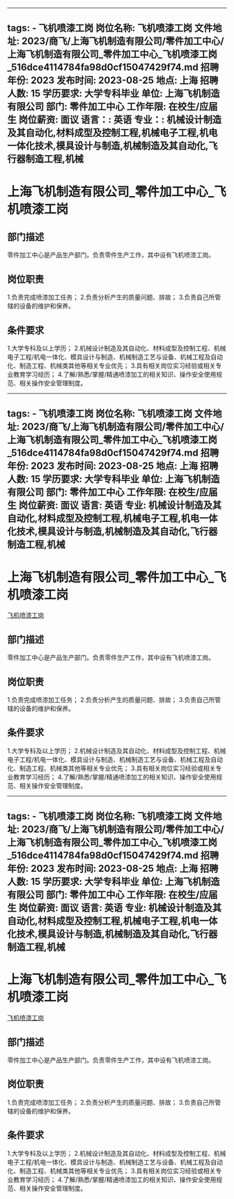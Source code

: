 
---
tags:
    - 飞机喷漆工岗
岗位名称: 飞机喷漆工岗
文件地址: 2023/商飞/上海飞机制造有限公司/零件加工中心/上海飞机制造有限公司_零件加工中心_飞机喷漆工岗_516dce4114784fa98d0cf15047429f74.md
招聘年份: 2023
发布时间: 2023-08-25
地点: 上海
招聘人数: 15
学历要求: 大学专科毕业
单位: 上海飞机制造有限公司
部门: 零件加工中心
工作年限: 在校生/应届生
岗位薪资: 面议
语言：: 英语
专业：: 机械设计制造及其自动化,材料成型及控制工程,机械电子工程,机电一体化技术,模具设计与制造,机械制造及其自动化,飞行器制造工程,机械
---

# 上海飞机制造有限公司_零件加工中心_飞机喷漆工岗

## 部门描述

零件加工中心是产品生产部门。负责零件生产工作，其中设有飞机喷漆工岗。

## 岗位职责

1.负责完成喷漆加工任务；
 2.负责分析产生的质量问题、排故；
 3.负责自己所管辖的设备的维护和保养。

 ## 条件要求

1.大学专科及以上学历；
 2.机械设计制造及其自动化、材料成型及控制工程、机械电子工程/机电一体化、模具设计与制造、机械制造工艺与设备、机械工程及自动化、制造工程、机械类其他等相关专业优先；
 3.具有相关岗位实习经验或相关专业教育学习经历；
 4.了解/熟悉/掌握/精通喷漆加工的相关知识、操作安全使用规范、相关操作安全管理制度。

---
tags:
    - 飞机喷漆工岗
岗位名称: 飞机喷漆工岗
文件地址: 2023/商飞/上海飞机制造有限公司/零件加工中心/上海飞机制造有限公司_零件加工中心_飞机喷漆工岗_516dce4114784fa98d0cf15047429f74.md
招聘年份: 2023
发布时间: 2023-08-25
地点: 上海
招聘人数: 15
学历要求: 大学专科毕业
单位: 上海飞机制造有限公司
部门: 零件加工中心
工作年限: 在校生/应届生
岗位薪资: 面议
语言: 英语
专业: 机械设计制造及其自动化,材料成型及控制工程,机械电子工程,机电一体化技术,模具设计与制造,机械制造及其自动化,飞行器制造工程,机械
---

# 上海飞机制造有限公司_零件加工中心_飞机喷漆工岗

[飞机喷漆工岗](http://zhaopin.comac.cc/zp/ct/out/position/positionDetail?planid=516dce4114784fa98d0cf15047429f74)

## 部门描述

零件加工中心是产品生产部门。负责零件生产工作，其中设有飞机喷漆工岗。

## 岗位职责

1.负责完成喷漆加工任务；
 2.负责分析产生的质量问题、排故；
 3.负责自己所管辖的设备的维护和保养。

 ## 条件要求

1.大学专科及以上学历；
 2.机械设计制造及其自动化、材料成型及控制工程、机械电子工程/机电一体化、模具设计与制造、机械制造工艺与设备、机械工程及自动化、制造工程、机械类其他等相关专业优先；
 3.具有相关岗位实习经验或相关专业教育学习经历；
 4.了解/熟悉/掌握/精通喷漆加工的相关知识、操作安全使用规范、相关操作安全管理制度。

---
tags:
    - 飞机喷漆工岗
岗位名称: 飞机喷漆工岗
文件地址: 2023/商飞/上海飞机制造有限公司/零件加工中心/上海飞机制造有限公司_零件加工中心_飞机喷漆工岗_516dce4114784fa98d0cf15047429f74.md
招聘年份: 2023
发布时间: 2023-08-25
地点: 上海
招聘人数: 15
学历要求: 大学专科毕业
单位: 上海飞机制造有限公司
部门: 零件加工中心
工作年限: 在校生/应届生
岗位薪资: 面议
语言: 英语
专业: 机械设计制造及其自动化,材料成型及控制工程,机械电子工程,机电一体化技术,模具设计与制造,机械制造及其自动化,飞行器制造工程,机械
---

# 上海飞机制造有限公司_零件加工中心_飞机喷漆工岗

[飞机喷漆工岗](http://zhaopin.comac.cc/zp/ct/out/position/positionDetail?planid=516dce4114784fa98d0cf15047429f74)


## 部门描述

零件加工中心是产品生产部门。负责零件生产工作，其中设有飞机喷漆工岗。

## 岗位职责

1.负责完成喷漆加工任务；
 2.负责分析产生的质量问题、排故；
 3.负责自己所管辖的设备的维护和保养。

 ## 条件要求

1.大学专科及以上学历；
 2.机械设计制造及其自动化、材料成型及控制工程、机械电子工程/机电一体化、模具设计与制造、机械制造工艺与设备、机械工程及自动化、制造工程、机械类其他等相关专业优先；
 3.具有相关岗位实习经验或相关专业教育学习经历；
 4.了解/熟悉/掌握/精通喷漆加工的相关知识、操作安全使用规范、相关操作安全管理制度。
